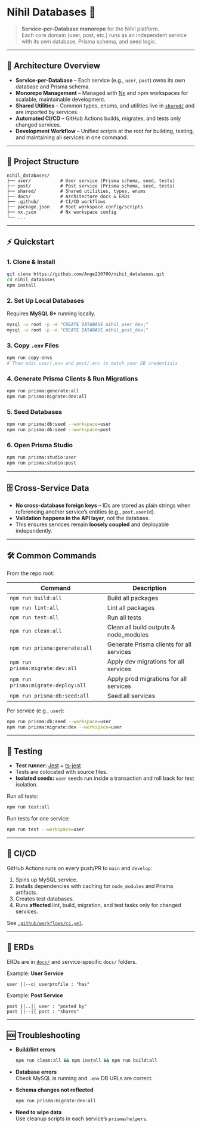 <!-- README.md -->

# Nihil Databases 🚀

> **Service-per-Database monorepo** for the Nihil platform.  
> Each core domain (user, post, etc.) runs as an independent service with its own database, Prisma schema, and seed logic.

---

## 📐 Architecture Overview

- **Service-per-Database** – Each service (e.g., `user`, `post`) owns its own database and Prisma schema.
- **Monorepo Management** – Managed with [Nx](https://nx.dev/) and npm workspaces for scalable, maintainable development.
- **Shared Utilities** – Common types, enums, and utilities live in [`shared/`](./shared) and are imported by services.
- **Automated CI/CD** – GitHub Actions builds, migrates, and tests only changed services.
- **Development Workflow** – Unified scripts at the root for building, testing, and maintaining all services in one command.

---

## 📂 Project Structure

```
nihil_databases/
├── user/           # User service (Prisma schema, seed, tests)
├── post/           # Post service (Prisma schema, seed, tests)
├── shared/         # Shared utilities, types, enums
├── docs/           # Architecture docs & ERDs
├── .github/        # CI/CD workflows
├── package.json    # Root workspace config/scripts
├── nx.json         # Nx workspace config
└── ...
```

---

## ⚡ Quickstart

### 1. Clone & Install

```sh
git clone https://github.com/Ange230700/nihil_databases.git
cd nihil_databases
npm install
```

### 2. Set Up Local Databases

Requires **MySQL 8+** running locally.

```sh
mysql -u root -p -e "CREATE DATABASE nihil_user_dev;"
mysql -u root -p -e "CREATE DATABASE nihil_post_dev;"
```

### 3. Copy `.env` Files

```sh
npm run copy-envs
# Then edit user/.env and post/.env to match your DB credentials
```

### 4. Generate Prisma Clients & Run Migrations

```sh
npm run prisma:generate:all
npm run prisma:migrate:dev:all
```

### 5. Seed Databases

```sh
npm run prisma:db:seed --workspace=user
npm run prisma:db:seed --workspace=post
```

### 6. Open Prisma Studio

```sh
npm run prisma:studio:user
npm run prisma:studio:post
```

---

## 🗄 Cross-Service Data

- **No cross-database foreign keys** – IDs are stored as plain strings when referencing another service’s entities (e.g., `post.userId`).
- **Validation happens in the API layer**, not the database.
- This ensures services remain **loosely coupled** and deployable independently.

---

## 🛠 Common Commands

From the repo root:

| Command | Description |
| --- | --- |
| `npm run build:all` | Build all packages |
| `npm run lint:all` | Lint all packages |
| `npm run test:all` | Run all tests |
| `npm run clean:all` | Clean all build outputs & node_modules |
| `npm run prisma:generate:all` | Generate Prisma clients for all services |
| `npm run prisma:migrate:dev:all` | Apply dev migrations for all services |
| `npm run prisma:migrate:deploy:all` | Apply prod migrations for all services |
| `npm run prisma:db:seed:all` | Seed all services |

Per service (e.g., `user`):

```sh
npm run prisma:db:seed --workspace=user
npm run prisma:migrate:dev --workspace=user
```

---

## 🧪 Testing

- **Test runner:** [Jest](https://jestjs.io/) + [ts-jest](https://kulshekhar.github.io/ts-jest/)
- Tests are colocated with source files.
- **Isolated seeds:** `user` seeds run inside a transaction and roll back for test isolation.

Run all tests:

```sh
npm run test:all
```

Run tests for one service:

```sh
npm run test --workspace=user
```

---

## 🤖 CI/CD

GitHub Actions runs on every push/PR to `main` and `develop`:

1. Spins up MySQL service.
2. Installs dependencies with caching for `node_modules` and Prisma artifacts.
3. Creates test databases.
4. Runs **affected** lint, build, migration, and test tasks only for changed services.

See [`.github/workflows/ci.yml`](.github/workflows/ci.yml).

---

## 📜 ERDs

ERDs are in [`docs/`](./docs) and service-specific `docs/` folders.

Example: **User Service**
```
user ||--o| userprofile : "has"
```

Example: **Post Service**
```
post }|..|| user : "posted by"
post ||--|{ post : "shares"
```

---

## 🆘 Troubleshooting

- **Build/lint errors**  
  ```sh
  npm run clean:all && npm install && npm run build:all
  ```

- **Database errors**  
  Check MySQL is running and `.env` DB URLs are correct.

- **Schema changes not reflected**  
  ```sh
  npm run prisma:migrate:dev:all
  ```

- **Need to wipe data**  
  Use cleanup scripts in each service’s `prisma/helpers`.

<!-- ---

## 📄 License

ISC © Ange KOUAKOU -->
